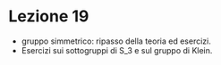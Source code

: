 # Lezione 19
- gruppo simmetrico: ripasso della teoria ed esercizi.  
- Esercizi sui sottogruppi di S_3 e sul gruppo di Klein.